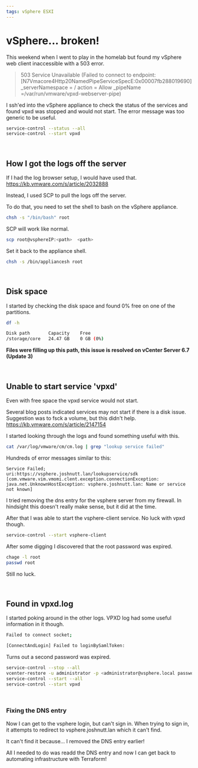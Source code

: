 ```yaml
---
tags: vSphere ESXI
---
```



# vSphere... broken!
This weekend when I went to play in the homelab but found my vSphere web client inaccessible with a 503 error.

> 503 Service Unavailable (Failed to connect to endpoint: [N7Vmacore4Http20NamedPipeServiceSpecE:0x00007fb288019690] _serverNamespace = / action = Allow _pipeName =/var/run/vmware/vpxd-webserver-pipe)


I ssh'ed into the vSphere appliance to check the status of the services and found vpxd was stopped and would not start.  The error message was too generic to be useful.

```sh
service-control --status --all
service-control --start vpxd
```

<br>

## How I got the logs off the server
If I had the log browser setup, I would have used that.
https://kb.vmware.com/s/article/2032888

Instead, I used SCP to pull the logs off the server.

To do that, you need to set the shell to bash on the vSphere appliance.

```sh
chsh -s "/bin/bash" root
```

SCP will work like normal.

```sh
scp root@vsphereIP:<path>  <path>
```

Set it back to the appliance shell.

```sh
chsh -s /bin/appliancesh root
```

<br>

## Disk space
I started by checking the disk space and found 0% free on one of the partitions.

```sh
df -h

Disk path		Capacity	Free
/storage/core	24.47 GB	0 GB (0%)
```


**Files were filling up this path, this issue is resolved on vCenter Server 6.7 (Update 3)**

<br>

## Unable to start service 'vpxd'
Even with free space the vpxd service would not start.

Several blog posts indicated services may not start if there is a disk issue.
Suggestion was to fsck a volume, but this didn't help.
https://kb.vmware.com/s/article/2147154

I started looking through the logs and found something useful with this.

```sh
cat /var/log/vmware/cm/cm.log | grep "lookup service failed"
```

Hundreds of error messages similar to this:

```
Service Failed; 
uri:https://vsphere.joshnutt.lan/lookupservice/sdk 
[com.vmware.vim.vmomi.clent.exception.connectionException: java.net.UnknownHostException: vsphere.joshnutt.lan: Name or service not known]
```

I tried removing the dns entry for the vsphere server from my firewall.  In hindsight this doesn't really make sense, but it did at the time.

After that I was able to start the vsphere-client service.  No luck with vpxd though.

```sh 
service-control --start vsphere-client
```

After some digging I discovered that the root password was expired.

```sh
chage -l root
passwd root
```

Still no luck.

<br>

## Found in vpxd.log
I started poking around in the other logs.   VPXD log had some useful information in it though.

```sh
Failed to connect socket; 

[ConnectAndLogin] Failed to loginBySamlToken:
```

Turns out a second password was expired.

```sh
service-control --stop --all
vcenter-restore -u administrator -p <administrator@vsphere.local password>
service-control --start --all
service-control --start vpxd
```

<br>

### Fixing the DNS entry
Now I can get to the vsphere login, but can't sign in.   When trying to sign in, it attempts to redirect to vsphere.joshnutt.lan which it can't find.

It can't find it because... I removed the DNS entry earlier!

All I needed to do was readd the DNS entry and now I can get back to automating infrastructure with Terraform!

<br>

